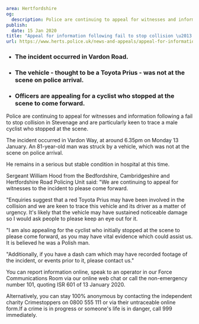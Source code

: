 ```yaml
area: Hertfordshire
og:
  description: Police are continuing to appeal for witnesses and information following a fail to stop collision in Stevenage and are particularly keen to trace a male cyclist who stopped at the scene.
publish:
  date: 15 Jan 2020
title: "Appeal for information following fail to stop collision \u2013 Stevenage"
url: https://www.herts.police.uk/news-and-appeals/appeal-for-information-following-fail-to-stop-collision-stevenage-1282
```

* ### The incident occurred in Vardon Road.

 * ### The vehicle - thought to be a Toyota Prius - was not at the scene on police arrival.

 * ### Officers are appealing for a cyclist who stopped at the scene to come forward.

Police are continuing to appeal for witnesses and information following a fail to stop collision in Stevenage and are particularly keen to trace a male cyclist who stopped at the scene.

The incident occurred in Vardon Way, at around 6.35pm on Monday 13 January. An 81-year-old man was struck by a vehicle, which was not at the scene on police arrival.

He remains in a serious but stable condition in hospital at this time.

Sergeant William Hood from the Bedfordshire, Cambridgeshire and Hertfordshire Road Policing Unit said: "We are continuing to appeal for witnesses to the incident to please come forward.

"Enquiries suggest that a red Toyota Prius may have been involved in the collision and we are keen to trace this vehicle and its driver as a matter of urgency. It's likely that the vehicle may have sustained noticeable damage so I would ask people to please keep an eye out for it.

"I am also appealing for the cyclist who initially stopped at the scene to please come forward, as you may have vital evidence which could assist us. It is believed he was a Polish man.

"Additionally, if you have a dash cam which may have recorded footage of the incident, or events prior to it, please contact us."

You can report information online, speak to an operator in our Force Communications Room via our online web chat or call the non-emergency number 101, quoting ISR 601 of 13 January 2020.

Alternatively, you can stay 100% anonymous by contacting the independent charity Crimestoppers on 0800 555 111 or via their untraceable online form.If a crime is in progress or someone's life is in danger, call 999 immediately.
